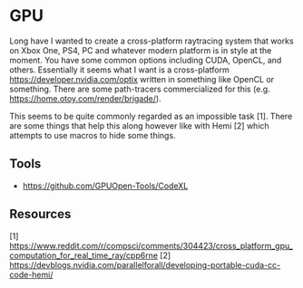 # GPU

Long have I wanted to create a cross-platform raytracing system that works on Xbox One, PS4, PC and whatever modern platform is in style at the moment. You have some common options including CUDA, OpenCL, and others. Essentially it seems what I want is a cross-platform <https://developer.nvidia.com/optix> written in something like OpenCL or something. There are some path-tracers commercialized for this (e.g. <https://home.otoy.com/render/brigade/>).

This seems to be quite commonly regarded as an impossible task [1]. There are some things that help this along however like with Hemi [2] which attempts to use macros to hide some things.

## Tools

-   <https://github.com/GPUOpen-Tools/CodeXL>

## Resources

[1] <https://www.reddit.com/r/compsci/comments/304423/cross_platform_gpu_computation_for_real_time_ray/cpp6rne>
[2] <https://devblogs.nvidia.com/parallelforall/developing-portable-cuda-cc-code-hemi/>
